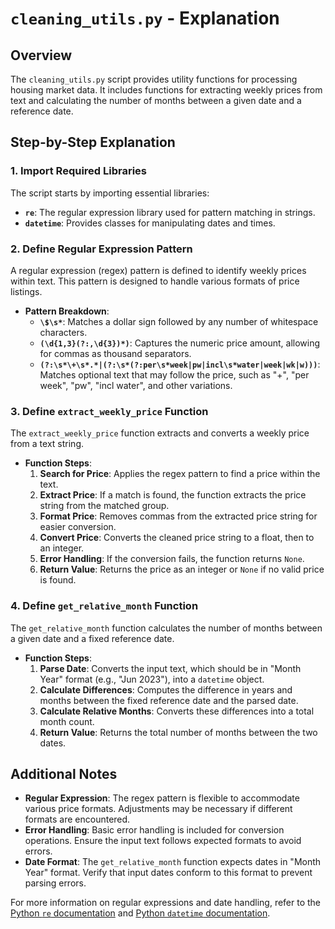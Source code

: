 # `cleaning_utils.py` - Explanation

## Overview

The `cleaning_utils.py` script provides utility functions for processing housing market data. It includes functions for extracting weekly prices from text and calculating the number of months between a given date and a reference date.

## Step-by-Step Explanation

### 1. Import Required Libraries

The script starts by importing essential libraries:
- **`re`**: The regular expression library used for pattern matching in strings.
- **`datetime`**: Provides classes for manipulating dates and times.

### 2. Define Regular Expression Pattern

A regular expression (regex) pattern is defined to identify weekly prices within text. This pattern is designed to handle various formats of price listings.

- **Pattern Breakdown**:
  - **`\$\s*`**: Matches a dollar sign followed by any number of whitespace characters.
  - **`(\d{1,3}(?:,\d{3})*)`**: Captures the numeric price amount, allowing for commas as thousand separators.
  - **`(?:\s*\+\s*.*|(?:\s*(?:per\s*week|pw|incl\s*water|week|wk|w)))`**: Matches optional text that may follow the price, such as "+", "per week", "pw", "incl water", and other variations.

### 3. Define `extract_weekly_price` Function

The `extract_weekly_price` function extracts and converts a weekly price from a text string.

- **Function Steps**:
  1. **Search for Price**: Applies the regex pattern to find a price within the text.
  2. **Extract Price**: If a match is found, the function extracts the price string from the matched group.
  3. **Format Price**: Removes commas from the extracted price string for easier conversion.
  4. **Convert Price**: Converts the cleaned price string to a float, then to an integer.
  5. **Error Handling**: If the conversion fails, the function returns `None`.
  6. **Return Value**: Returns the price as an integer or `None` if no valid price is found.

### 4. Define `get_relative_month` Function

The `get_relative_month` function calculates the number of months between a given date and a fixed reference date.

- **Function Steps**:
  1. **Parse Date**: Converts the input text, which should be in "Month Year" format (e.g., "Jun 2023"), into a `datetime` object.
  2. **Calculate Differences**: Computes the difference in years and months between the fixed reference date and the parsed date.
  3. **Calculate Relative Months**: Converts these differences into a total month count.
  4. **Return Value**: Returns the total number of months between the two dates.

## Additional Notes

- **Regular Expression**: The regex pattern is flexible to accommodate various price formats. Adjustments may be necessary if different formats are encountered.
- **Error Handling**: Basic error handling is included for conversion operations. Ensure the input text follows expected formats to avoid errors.
- **Date Format**: The `get_relative_month` function expects dates in "Month Year" format. Verify that input dates conform to this format to prevent parsing errors.

For more information on regular expressions and date handling, refer to the [Python `re` documentation](https://docs.python.org/3/library/re.html) and [Python `datetime` documentation](https://docs.python.org/3/library/datetime.html).
